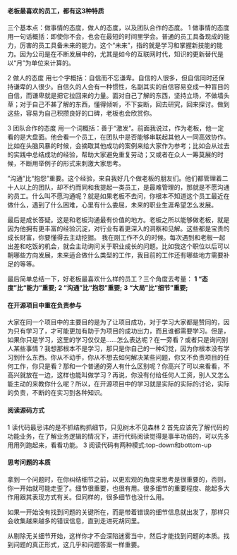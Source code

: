 #### 老板最喜欢的员工，都有这3种特质

三个基本点：做事情的态度，做人的态度，以及团队合作的态度。
1 做事情的态度
用一句话概括：即使你不会，也会在最短的时间里学会。普通的员工具备现成的能力，厉害的员工具备未来的能力。这个“未来”，指的就是学习和掌握新技能的能力。因为公司是在不断发展中的，尤其是如今的互联网时代，知识的更新替代是以“月”为单位来计算的。

2 做人的态度
用七个字概括：自信而不忘谦卑。自信的人很多，但自信同时还保持谦卑的人很少。自信久的人会有一种惯性，名副其实的自信容易变成一种盲目的自信，而谦卑就是把它拉回来的力量。面对自己了解的东西，坚持立场，不做墙头草；对于自己不甚了解的东西，懂得倾听，不下妄断，回去研究，回来探讨。做到这些，容易为自己积攒良好的口碑，老板也会欣赏你。

3 团队合作的态度
用一个词概括：善于“激发”。前面我说过，作为老板，他一定看的是大盘面。他会看一个员工，在团队中是否能够串联起其他人一同高效协作。比如在头脑风暴的时候，会摘取其他成功的案例来给大家作为参考；比如会从过去的实践中总结成功的经验，帮助大家避免重复劳动；又或者在众人一筹莫展的时候，不断用举例子的形式来刺激大家思考。

”沟通”比“抱怨”重要。这个经验，来自我好几个做老板的朋友们。他们都管理着二十人以上的团队，却不约而同和我提起一类员工，是最难管理的，那就是不愿沟通的员工。什么叫不愿沟通呢？就是如果老板不去问，你根本不知道这个员工最近在做什么，遇到了什么困难，心里有什么委屈，未来的职业生涯希望怎么发展。

最后是成长答疑。这是和老板沟通最有价值的地方。老板之所以能够做老板，就是因为他拥有更丰富的经验沉淀，对行业有着更深入的洞察和见解。这些都是宝贵的成长财富，你要懂得去主动挖掘。
我在刚工作不久的时候。每次遇到和老板一起出差和吃饭的机会，就会主动询问关于职业成长的问题。比如我这个职位以后可以朝哪些方向发展，未来适合做什么类型的工作，我目前的工作还有哪些地方需要补足的等等。

最后简单总结一下，好老板最喜欢什么样的员工？三个角度去考量：
**1 “态度”比“能力”重要;**
**2 “沟通”比“抱怨”重要;**
**3 “大局”比“细节”重要;**

#### 在开源项目中重在负责参与

大家在同一个项目中的主要目的是为了让项目成功，对于学习大家都是赞同的，因为只有学习了，才可能更加有助于为项目的成功出力，而且谁都需要学习。但是，如果你只是学习，这里的学习仅仅是……怎么表达呢？在一旁看？或者只是询问别人某些事情？我想那根本不是学习，那只是你自己的一种幻觉，因为你根本没有学习到什么东西。你从不动手，你从不想去如何解决某些问题，你又不负责项目的任何工作，你只是看？那和一个普通的旁人有什么区别呢？你高兴了可以来看看，不高兴就放在一边，这样也能叫做学习？再说，你没有付给任何人工资，别人又怎么能主动的来教你什么呢？所以，在开源项目中的学习就是实际的实际的讨论，实际的负责，不断的在实习到各种知识。

#### 阅读源码方式

1 读代码最忌讳的是不抓结构抓细节，只见树木不见森林
2 首先应该先了解代码的功能业务，在了解业务逻辑的情况下，进行代码阅读觉得是事半功倍的，可以先多用用列跑起来，看看功能。
3 阅读代码有两种模式:top-down和bottom-up

#### 思考问题的本质

拿到一个问题时，在你纠结细节之前，以更宏观的角度来思考是很重要的，否则，你一开始就可能走歪了。细节很重要，也很有用。很多细节的重要程度、能起多大作用跟其表现方式有关。但同样的，很多细节也没什么用。

如果一开始没有找到问题的关键所在，而是带着错误的细节信息就出发了，那样只会收集越来越多的错误信息，直到走进死胡同里。

从剔除无关细节开始，这样你才不会深陷迷雾当中，然后才能找到问题的本质。找到问题的真正形式，这几乎和问题答案一样重要。
